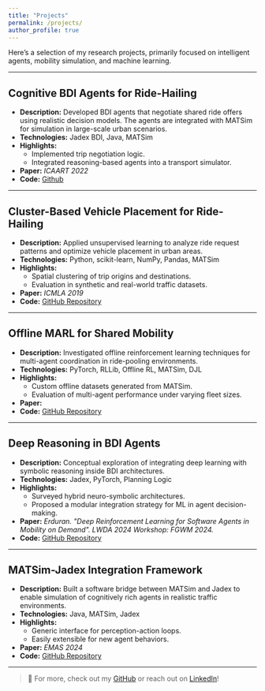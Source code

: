```yaml
---
title: "Projects"
permalink: /projects/
author_profile: true
---
```

Here’s a selection of my research projects, primarily focused on intelligent agents, mobility simulation, and machine learning.

---

## Cognitive BDI Agents for Ride-Hailing

- **Description:** Developed BDI agents that negotiate shared ride offers using realistic decision models. The agents are integrated with MATSim for simulation in large-scale urban scenarios.
- **Technologies:** Jadex BDI, Java, MATSim
- **Highlights:**
  - Implemented trip negotiation logic.
  - Integrated reasoning-based agents into a transport simulator.
- **Paper:** *ICAART 2022*  
- **Code:** [Github](https://github.com/oemer95/ees)

---

## Cluster-Based Vehicle Placement for Ride-Hailing

- **Description:** Applied unsupervised learning to analyze ride request patterns and optimize vehicle placement in urban areas.
- **Technologies:** Python, scikit-learn, NumPy, Pandas, MATSim
- **Highlights:**
  - Spatial clustering of trip origins and destinations.
  - Evaluation in synthetic and real-world traffic datasets.
- **Paper:** *ICMLA 2019*  
- **Code:** [GitHub Repository](#)

---


## Offline MARL for Shared Mobility

- **Description:** Investigated offline reinforcement learning techniques for multi-agent coordination in ride-pooling environments.
- **Technologies:** PyTorch, RLLib, Offline RL, MATSim, DJL
- **Highlights:**
  - Custom offline datasets generated from MATSim.
  - Evaluation of multi-agent performance under varying fleet sizes.
- **Paper:** 
- **Code:** [GitHub Repository](#)

---

## Deep Reasoning in BDI Agents

- **Description:** Conceptual exploration of integrating deep learning with symbolic reasoning inside BDI architectures.
- **Technologies:** Jadex, PyTorch, Planning Logic
- **Highlights:**
  - Surveyed hybrid neuro-symbolic architectures.
  - Proposed a modular integration strategy for ML in agent decision-making.
- **Paper:** *Erduran. "Deep Reinforcement Learning for Software Agents in Mobility on Demand". LWDA 2024 Workshop: FGWM 2024.* 
- **Code:** [GitHub Repository](https://github.com/oemer95/Jadex-DJL)

---

## MATSim-Jadex Integration Framework

- **Description:** Built a software bridge between MATSim and Jadex to enable simulation of cognitively rich agents in realistic traffic environments.
- **Technologies:** Java, MATSim, Jadex
- **Highlights:**
  - Generic interface for perception-action loops.
  - Easily extensible for new agent behaviors.
- **Paper:** *EMAS 2024* 
- **Code:** [GitHub Repository](#)

---

> 🔗 For more, check out my [GitHub](https://github.com/oemer95) or reach out on [LinkedIn](https://www.linkedin.com/in/oemer-erduran/)!
